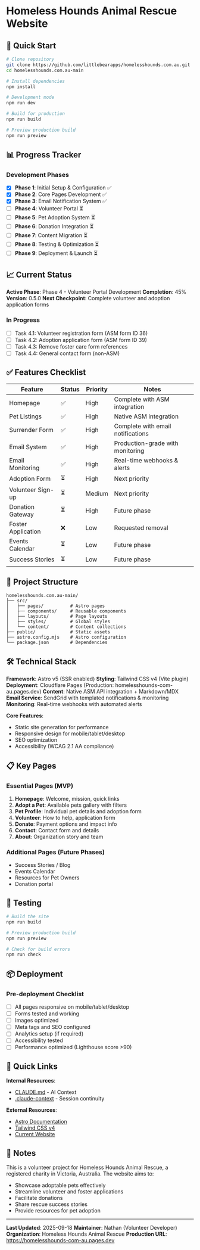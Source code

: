 # Homeless Hounds Animal Rescue Website

## 🚀 Quick Start

```bash
# Clone repository
git clone https://github.com/littlebearapps/homelesshounds.com.au.git
cd homelesshounds.com.au-main

# Install dependencies
npm install

# Development mode
npm run dev

# Build for production
npm run build

# Preview production build
npm run preview
```

## 📊 Progress Tracker

### Development Phases
- [x] **Phase 1**: Initial Setup & Configuration ✅
- [x] **Phase 2**: Core Pages Development ✅
- [x] **Phase 3**: Email Notification System ✅
- [ ] **Phase 4**: Volunteer Portal ⏳
- [ ] **Phase 5**: Pet Adoption System ⏳
- [ ] **Phase 6**: Donation Integration ⏳
- [ ] **Phase 7**: Content Migration ⏳
- [ ] **Phase 8**: Testing & Optimization ⏳
- [ ] **Phase 9**: Deployment & Launch ⏳

## 📈 Current Status

**Active Phase**: Phase 4 - Volunteer Portal Development
**Completion**: 45%
**Version**: 0.5.0
**Next Checkpoint**: Complete volunteer and adoption application forms  

### In Progress
- [ ] Task 4.1: Volunteer registration form (ASM form ID 36)
- [ ] Task 4.2: Adoption application form (ASM form ID 39)
- [ ] Task 4.3: Remove foster care form references
- [ ] Task 4.4: General contact form (non-ASM)

## ✅ Features Checklist

| Feature | Status | Priority | Notes |
|---------|--------|----------|-------|
| Homepage | ✅ | High | Complete with ASM integration |
| Pet Listings | ✅ | High | Native ASM integration |
| Surrender Form | ✅ | High | Complete with email notifications |
| Email System | ✅ | High | Production-grade with monitoring |
| Email Monitoring | ✅ | High | Real-time webhooks & alerts |
| Adoption Form | ⏳ | High | Next priority |
| Volunteer Sign-up | ⏳ | Medium | Next priority |
| Donation Gateway | ⏳ | High | Future phase |
| Foster Application | ❌ | Low | Requested removal |
| Events Calendar | ⏳ | Low | Future phase |
| Success Stories | ⏳ | Low | Future phase |

## 📁 Project Structure

```
homelesshounds.com.au-main/
├── src/
│   ├── pages/          # Astro pages
│   ├── components/     # Reusable components
│   ├── layouts/        # Page layouts
│   ├── styles/         # Global styles
│   └── content/        # Content collections
├── public/             # Static assets
├── astro.config.mjs    # Astro configuration
└── package.json        # Dependencies
```

## 🛠 Technical Stack

**Framework**: Astro v5 (SSR enabled)
**Styling**: Tailwind CSS v4 (Vite plugin)
**Deployment**: Cloudflare Pages (Production: homelesshounds-com-au.pages.dev)
**Content**: Native ASM API integration + Markdown/MDX
**Email Service**: SendGrid with templated notifications & monitoring
**Monitoring**: Real-time webhooks with automated alerts

**Core Features**:
- Static site generation for performance
- Responsive design for mobile/tablet/desktop
- SEO optimization
- Accessibility (WCAG 2.1 AA compliance)

## 📋 Key Pages

### Essential Pages (MVP)
1. **Homepage**: Welcome, mission, quick links
2. **Adopt a Pet**: Available pets gallery with filters
3. **Pet Profile**: Individual pet details and adoption form
4. **Volunteer**: How to help, application form
5. **Donate**: Payment options and impact info
6. **Contact**: Contact form and details
7. **About**: Organization story and team

### Additional Pages (Future Phases)
- Success Stories / Blog
- Events Calendar
- Resources for Pet Owners
- Donation portal

## 🧪 Testing

```bash
# Build the site
npm run build

# Preview production build
npm run preview

# Check for build errors
npm run check
```

## 📦 Deployment

### Pre-deployment Checklist
- [ ] All pages responsive on mobile/tablet/desktop
- [ ] Forms tested and working
- [ ] Images optimized
- [ ] Meta tags and SEO configured
- [ ] Analytics setup (if required)
- [ ] Accessibility tested
- [ ] Performance optimized (Lighthouse score >90)

## 🔗 Quick Links

**Internal Resources**:
- [CLAUDE.md](./CLAUDE.md) - AI Context
- [.claude-context](./.claude-context) - Session continuity

**External Resources**:
- [Astro Documentation](https://docs.astro.build)
- [Tailwind CSS v4](https://tailwindcss.com)
- [Current Website](https://homelesshounds.com.au)

## 📝 Notes

This is a volunteer project for Homeless Hounds Animal Rescue, a registered charity in Victoria, Australia. The website aims to:
- Showcase adoptable pets effectively
- Streamline volunteer and foster applications
- Facilitate donations
- Share rescue success stories
- Provide resources for pet adoption

---

**Last Updated**: 2025-09-18
**Maintainer**: Nathan (Volunteer Developer)
**Organization**: Homeless Hounds Animal Rescue
**Production URL**: https://homelesshounds-com-au.pages.dev